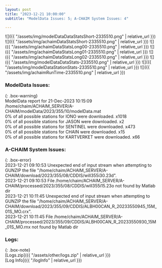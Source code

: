 ```yaml
---
layout: post
title: "2023-12-21 10:00:00"
subtitle: "ModelData Issues: 5; A-CHAIM System Issues: 4"

---
```


![]({{ "/assets/img/modelDataDataStatsShort-2335510.png" | relative_url }})
![]({{ "/assets/img/achaimDataStatsShort-2335510.png" | relative_url }})
![]({{ "/assets/img/achaimDataStatsLong00-2335510.png" | relative_url }})
![]({{ "/assets/img/achaimDataStatsLong01-2335510.png" | relative_url }})
![]({{ "/assets/img/achaimDataStatsLong02-2335510.png" | relative_url }})
![]({{ "/assets/img/modelDataDataStats-2335510.png" | relative_url }})
![]({{ "/assets/img/modelDataStationStats-2335510.png" | relative_url }})
![]({{ "/assets/img/achaimRunTime-2335510.png" | relative_url }})


### ModelData Issues:  
  
{: .box-warning}  
 ModelData report for 21-Dec-2023 10:15:09   
 /home/chaim/ACHAIM_SERVER/A-CHAIM/modelData/2023/355/10/modelData.mat   
 0% of all possible stations for IONO were downloaded. x1018   
 0% of all possible stations for JASON were downloaded. x2   
 0% of all possible stations for SENTINEL were downloaded. x473   
 0% of all possible stations for CHAIN were downloaded. x15   
 0% of all possible stations for KARTVERKET were downloaded. x66   
  
### A-CHAIM System Issues:  
  
{: .box-error}  
2023-12-21 09:10:53 Unexpected end of input stream when attempting to GUNZIP the file "/home/chaim/ACHAIM_SERVER/A-CHAIM/download/2023/355/08/CDDIS/will355i30.23d".  
2023-12-21 09:10:53 File /home/chaim/ACHAIM_SERVER/A-CHAIM/processed/2023/355/08/CDDIS/will355i15.23o not found by Matlab dir  
2023-12-21 10:11:45 Unexpected end of input stream when attempting to GUNZIP the file "/home/chaim/ACHAIM_SERVER/A-CHAIM/download/2023/355/09/CDDIS/ALBH00CAN_R_20233550945_15M_01S_MO.crx".  
2023-12-21 10:11:45 File /home/chaim/ACHAIM_SERVER/A-CHAIM/processed/2023/355/09/CDDIS/ALBH00CAN_R_20233550930_15M_01S_MO.rnx not found by Matlab dir  

### Logs:  
  
{: .box-note}  
[Logs.zip]({{ "/assets/other/logs.zip" | relative_url }})  
[Log Info]({{ "/logInfo" | relative_url }})  
